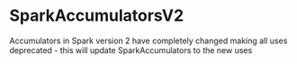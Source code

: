 # SparkAccumulatorsV2
Accumulators in Spark version 2 have completely changed making all uses deprecated - this will update SparkAccumulators to the new uses
